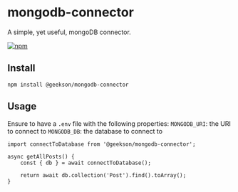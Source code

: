 # mongodb-connector

A simple, yet useful, mongoDB connector.

[![npm](https://img.shields.io/npm/v/@geekson/mongodb-connector)](https://www.npmjs.com/package/@geekson/mongodb-connector)

## Install

`npm install @geekson/mongodb-connector`

## Usage

Ensure to have a `.env` file with the following properties: 
`MONGODB_URI`: the URI to connect to
`MONGODB_DB`: the database to connect to

```
import connectToDatabase from '@geekson/mongodb-connector';

async getAllPosts() {
    const { db } = await connectToDatabase();

    return await db.collection('Post').find().toArray();
}
```
